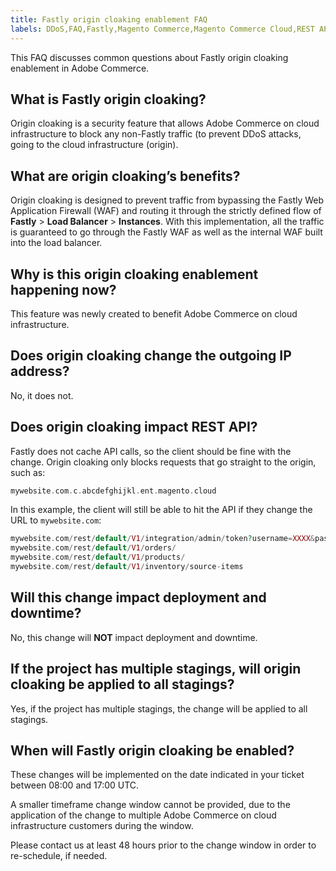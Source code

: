 ```yaml
---
title: Fastly origin cloaking enablement FAQ
labels: DDoS,FAQ,Fastly,Magento Commerce,Magento Commerce Cloud,REST API,origin cloaking,security,staging,Adobe Commerce,cloud infrastructure
---
```


This FAQ discusses common questions about Fastly origin cloaking enablement in Adobe Commerce.

## What is Fastly origin cloaking?

Origin cloaking is a security feature that allows Adobe Commerce on cloud infrastructure to block any non-Fastly traffic (to prevent DDoS attacks, going to the cloud infrastructure (origin).

## What are origin cloaking’s benefits?

Origin cloaking is designed to prevent traffic from bypassing the Fastly Web Application Firewall (WAF) and routing it through the strictly defined flow of **Fastly** > **Load Balancer** > **Instances**. With this implementation, all the traffic is guaranteed to go through the Fastly WAF as well as the internal WAF built into the load balancer.

## Why is this origin cloaking enablement happening now?

This feature was newly created to benefit Adobe Commerce on cloud infrastructure.

## Does origin cloaking change the outgoing IP address?

No, it does not.

## Does origin cloaking impact REST API?

Fastly does not cache API calls, so the client should be fine with the change. Origin cloaking only blocks requests that go straight to the origin, such as:

```php
mywebsite.com.c.abcdefghijkl.ent.magento.cloud
```

In this example, the client will still be able to hit the API if they change the URL to ``mywebsite.com``:

```php
mywebsite.com/rest/default/V1/integration/admin/token?username=XXXX&password=XXXXX;
mywebsite.com/rest/default/V1/orders/
mywebsite.com/rest/default/V1/products/
mywebsite.com/rest/default/V1/inventory/source-items
```

## Will this change impact deployment and downtime?

No, this change will **NOT** impact deployment and downtime.

## If the project has multiple stagings, will origin cloaking be applied to all stagings?

Yes, if the project has multiple stagings, the change will be applied to all stagings.

## When will Fastly origin cloaking be enabled?

These changes will be implemented on the date indicated in your ticket between 08:00 and 17:00 UTC.

A smaller timeframe change window cannot be provided, due to the application of the change to multiple Adobe Commerce on cloud infrastructure customers during the window.

Please contact us at least 48 hours prior to the change window in order to re-schedule, if needed.
